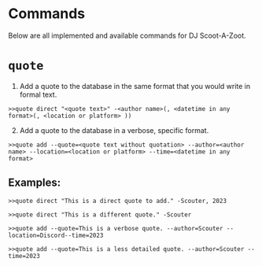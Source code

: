 # Commands

Below are all implemented and available commands for DJ Scoot-A-Zoot.

# `quote`
1. Add a quote to the database in the same format that you would write in formal text.

`>>quote direct "<quote text>" -<author name>(, <datetime in any format>(, <location or platform> ))`

2. Add a quote to the database in a verbose, specific format.

`>>quote add --quote=<quote text without quotation> --author=<author name> --location=<location or platform> --time=<datetime in any format>`

## Examples:

`>>quote direct "This is a direct quote to add." -Scouter, 2023`

`>>quote direct "This is a different quote." -Scouter`

`>>quote add --quote=This is a verbose quote. --author=Scouter --location=Discord--time=2023`

`>>quote add --quote=This is a less detailed quote. --author=Scouter --time=2023`

